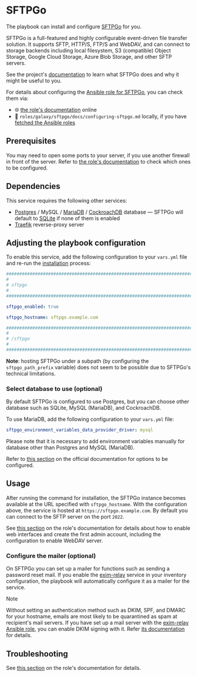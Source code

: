 <!--
SPDX-FileCopyrightText: 2020 - 2024 MDAD project contributors
SPDX-FileCopyrightText: 2020 - 2024 Slavi Pantaleev
SPDX-FileCopyrightText: 2020 Aaron Raimist
SPDX-FileCopyrightText: 2020 Chris van Dijk
SPDX-FileCopyrightText: 2020 Dominik Zajac
SPDX-FileCopyrightText: 2020 Mickaël Cornière
SPDX-FileCopyrightText: 2022 François Darveau
SPDX-FileCopyrightText: 2022 Julian Foad
SPDX-FileCopyrightText: 2022 Warren Bailey
SPDX-FileCopyrightText: 2023 Antonis Christofides
SPDX-FileCopyrightText: 2023 Felix Stupp
SPDX-FileCopyrightText: 2023 Julian-Samuel Gebühr
SPDX-FileCopyrightText: 2023 Pierre 'McFly' Marty
SPDX-FileCopyrightText: 2024 - 2025 Suguru Hirahara

SPDX-License-Identifier: AGPL-3.0-or-later
-->

# SFTPGo

The playbook can install and configure [SFTPGo](https://github.com/drakkan/sftpgo/) for you.

SFTPGo is a full-featured and highly configurable event-driven file transfer solution. It supports SFTP, HTTP/S, FTP/S and WebDAV, and can connect to storage backends including local filesystem, S3 (compatible) Object Storage, Google Cloud Storage, Azure Blob Storage, and other SFTP servers.

See the project's [documentation](https://docs.sftpgo.com/latest/) to learn what SFTPGo does and why it might be useful to you.

For details about configuring the [Ansible role for SFTPGo](https://github.com/mother-of-all-self-hosting/ansible-role-sftpgo), you can check them via:
- 🌐 [the role's documentation](https://github.com/mother-of-all-self-hosting/ansible-role-sftpgo/blob/main/docs/configuring-sftpgo.md) online
- 📁 `roles/galaxy/sftpgo/docs/configuring-sftpgo.md` locally, if you have [fetched the Ansible roles](../installing.md)

## Prerequisites

You may need to open some ports to your server, if you use another firewall in front of the server. Refer to [the role's documentation](https://github.com/mother-of-all-self-hosting/ansible-role-sftpgo/blob/main/docs/configuring-sftpgo.md#prerequisites) to check which ones to be configured.

## Dependencies

This service requires the following other services:

- [Postgres](postgres.md) / MySQL / [MariaDB](mariadb.md) / [CockroachDB](https://www.cockroachlabs.com/) database — SFTPGo will default to [SQLite](https://www.sqlite.org/) if none of them is enabled
- [Traefik](traefik.md) reverse-proxy server

## Adjusting the playbook configuration

To enable this service, add the following configuration to your `vars.yml` file and re-run the [installation](../installing.md) process:

```yaml
########################################################################
#                                                                      #
# sftpgo                                                               #
#                                                                      #
########################################################################

sftpgo_enabled: true

sftpgo_hostname: sftpgo.example.com

########################################################################
#                                                                      #
# /sftpgo                                                              #
#                                                                      #
########################################################################
```

**Note**: hosting SFTPGo under a subpath (by configuring the `sftpgo_path_prefix` variable) does not seem to be possible due to SFTPGo's technical limitations.

### Select database to use (optional)

By default SFTPGo is configured to use Postgres, but you can choose other database such as SQLite, MySQL (MariaDB), and CockroachDB.

To use MariaDB, add the following configuration to your `vars.yml` file:

```yaml
sftpgo_environment_variables_data_provider_driver: mysql
```

Please note that it is necessary to add environment variables manually for database other than Postgres and MySQL (MariaDB).

Refer to [this section](https://docs.sftpgo.com/latest/config-file/#data-provider) on the official documentation for options to be configured.

## Usage

After running the command for installation, the SFTPGo instance becomes available at the URL specified with `sftpgo_hostname`. With the configuration above, the service is hosted at `https://sftpgo.example.com`. By default you can connect to the SFTP server on the port `2022`.

See [this section](https://github.com/mother-of-all-self-hosting/ansible-role-sftpgo/blob/main/docs/configuring-sftpgo.md#adjusting-the-playbook-configuration) on the role's documentation for details about how to enable web interfaces and create the first admin account, including the configuration to enable WebDAV server.

### Configure the mailer (optional)

On SFTPGo you can set up a mailer for functions such as sending a password reset mail. If you enable the [exim-relay](exim-relay.md) service in your inventory configuration, the playbook will automatically configure it as a mailer for the service.

>[!NOTE]
> Without setting an authentication method such as DKIM, SPF, and DMARC for your hostname, emails are most likely to be quarantined as spam at recipient's mail servers. If you have set up a mail server with the [exim-relay Ansible role](https://github.com/mother-of-all-self-hosting/ansible-role-exim-relay), you can enable DKIM signing with it. Refer [its documentation](https://github.com/mother-of-all-self-hosting/ansible-role-exim-relay/blob/main/docs/configuring-exim-relay.md#enable-dkim-support-optional) for details.

## Troubleshooting

See [this section](https://github.com/mother-of-all-self-hosting/ansible-role-sftpgo/blob/main/docs/configuring-sftpgo.md#troubleshooting) on the role's documentation for details.
